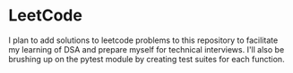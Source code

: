 # LeetCode
I plan to add solutions to leetcode problems to this repository to facilitate my learning of DSA and prepare myself for technical interviews. I'll also be brushing up on the pytest module by creating test suites for each function.
